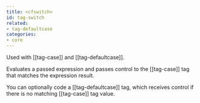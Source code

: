 ```yaml
---
title: <cfswitch>
id: tag-switch
related:
- tag-defaultcase
categories:
- core
---
```


Used with [[tag-case]] and [[tag-defaultcase]].

Evaluates a passed expression and passes control to the [[tag-case]] tag that matches the expression result.

You can optionally code a [[tag-defaultcase]] tag, which receives control if there is no matching [[tag-case]] tag value.
